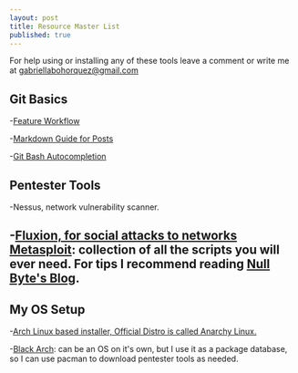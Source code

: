 ```yaml
---
layout: post
title: Resource Master List
published: true
---
```


For help using or installing any of these tools leave a comment or write me at gabriellabohorquez@gmail.com


## Git Basics

-[Feature Workflow](https://gist.github.com/blackfalcon/8428401)

-[Markdown Guide for Posts](http://www.jekyllnow.com/Markdown-Style-Guide/)

-[Git Bash Autocompletion](https://gist.github.com/ivanoats/1823034)

## Pentester Tools

-Nessus, network vulnerability scanner.

-[Fluxion, for social attacks to networks](https://www.google.co.ve/url?sa=t&rct=j&q=&esrc=s&source=web&cd=1&cad=rja&uact=8&ved=0ahUKEwj01NHgj7zYAhWHSd8KHaRcABQQFggnMAA&url=https%3A%2F%2Fgithub.com%2Fwi-fi-analyzer%2Ffluxion&usg=AOvVaw0Xlfj9DOgLFTbwthSA6clg)
[Metasploit](https://www.google.co.ve/url?sa=t&rct=j&q=&esrc=s&source=web&cd=1&cad=rja&uact=8&ved=0ahUKEwjnpPePv7zYAhVjZN8KHS6HANwQFggnMAA&url=https%3A%2F%2Fgithub.com%2Frapid7%2Fmetasploit-framework&usg=AOvVaw13afgMr0ciBtwplssV8IDV): collection of all the scripts you will ever need. For tips I recommend reading [Null Byte's Blog](https://null-byte.wonderhowto.com/how-to/metasploit-basics/).
-

## My OS Setup

-[Arch Linux based installer, Official Distro is called Anarchy Linux.](https://arch-anywhere.org/download/)

-[Black Arch](https://blackarch.org/downloads.html): can be an OS on it's own, but I use it as a package database, so I can use pacman to download pentester tools as needed.
